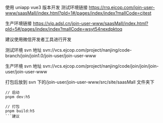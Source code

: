 使用 uniapp vue3 版本开发
测试环境链接
https://rrq.ejcop.com/join-user-www/saasMall/index.html?pId=1#/pages/index/index?mallCode=cjtest

生产环境链接
https://vip.adsl.cn/join-user-www/saasMall/index.html?pId=5#/pages/index/index?mallCode=wsyt54nexdpktoq

建议使用微信开发者工具进行开发

测试环境 svn 地址
svn://vcs.ejcop.com/project/nanjing/code-branch/join/join1.0/join-user/join-user-www

生产环境 svn 地址
svn://vcs.ejcop.com/project/nanjing/code/join/join/join-user/join-user-www


打包后放到 svn 下的/join-user/join-user-www/src/site/saasMall 文件夹下
```
// 启动
pnpm dev:h5

// 打包
pnpm build:h5
```建议